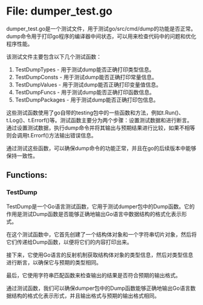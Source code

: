 # File: dumper_test.go

dumper_test.go是一个测试文件，用于测试go/src/cmd/dump的功能是否正常。dump命令用于打印go程序的编译器中间状态，可以用来检查代码中的问题和优化程序性能。

该测试文件主要包含以下几个测试函数：

1. TestDumpTypes - 用于测试dump能否正确打印类型信息。
2. TestDumpConsts - 用于测试dump能否正确打印常量信息。
3. TestDumpValues - 用于测试dump能否正确打印变量值信息。
4. TestDumpFuncs - 用于测试dump能否正确打印函数信息。
5. TestDumpPackages - 用于测试dump能否正确打印包信息。

这些测试函数使用了go自带的testing包中的一些函数和方法，例如t.Run()、t.Log()、t.Errorf()等。测试函数主要分为两个步骤：设置测试数据和进行断言。通过设置测试数据，执行dump命令并将其输出与预期结果进行比较，如果不相等则会调用t.Errorf()方法输出错误信息。

通过测试这些函数，可以确保dump命令的功能正常，并且在go的后续版本中能够保持一致性。

## Functions:

### TestDump

TestDump是一个Go语言测试函数，它用于测试dumper包中的Dump函数。它的作用是测试Dump函数是否能够正确地输出Go语言中数据结构的格式化表示形式。

在这个测试函数中，它首先创建了一个结构体对象和一个字符串切片对象，然后将它们传递给Dump函数，以便将它们的内容打印出来。

接下来，它使用Go语言的反射机制获取结构体对象的类型信息，然后对类型信息进行断言，以确保它与预期的类型相同。

最后，它使用字符串匹配函数来检查输出的结果是否符合预期的输出格式。

通过测试函数，我们可以确保dumper包中的Dump函数能够正确地输出Go语言数据结构的格式化表示形式，并且输出格式与预期的输出格式相同。



